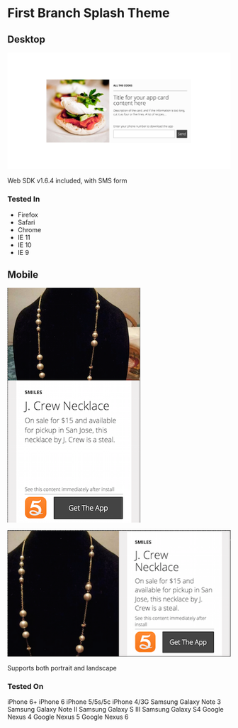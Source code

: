 # First Branch Splash Theme

## Desktop

![Desktop Screenshot](screenshots/desktop.png)

Web SDK v1.6.4 included, with SMS form

### Tested In
* Firefox
* Safari
* Chrome
* IE 11
* IE 10
* IE 9

## Mobile

![Mobile Portrait Screenshot](screenshots/mobile-portrait.png)

![Mobile Landscape Screenshot](screenshots/mobile-landscape.png)

Supports both portrait and landscape

### Tested On
iPhone 6+
iPhone 6
iPhone 5/5s/5c
iPhone 4/3G
Samsung Galaxy Note 3
Samsung Galaxy Note II
Samsung Galaxy S III
Samsung Galaxy S4
Google Nexus 4
Google Nexus 5
Google Nexus 6
